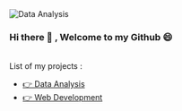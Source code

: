 
<img src="https://i.gifer.com/QWc9.gif" alt="Data Analysis">

### Hi there 👋 , Welcome to my Github 😄

<br>
List of my projects : 
<ul>
<li> <a href="https://github.com/Rashedul007/DataAnalysis" target="_blank" rel="noopener noreferrer">👉 Data Analysis</a> </li>
<li> <a href="https://github.com/Rashedul007/WebDevelopment" target="_blank" rel="noopener noreferrer">👉 Web Development</a> </li>
</ul> 


<!--
**Rashedul007/Rashedul007** is a ✨ _special_ ✨ repository because its `README.md` (this file) appears on your GitHub profile.

Here are some ideas to get you started:

- 🔭 I’m currently working on ...
- 🌱 I’m currently learning ...
- 👯 I’m looking to collaborate on ...
- 🤔 I’m looking for help with ...
- 💬 Ask me about ...
- 📫 How to reach me: ...
- 😄 Pronouns: ...
- ⚡ Fun fact: ...
-->
